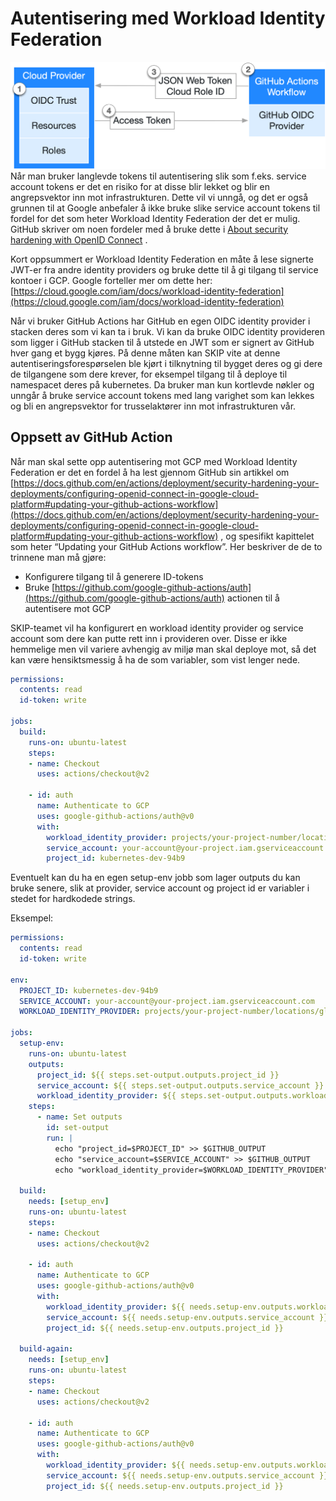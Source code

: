# Autentisering med Workload Identity Federation

![](images/320504828.png)
Når man bruker langlevde tokens til autentisering slik som f.eks. service account tokens er det en risiko for at disse blir lekket og blir en angrepsvektor inn mot infrastrukturen. Dette vil vi unngå, og det er også grunnen til at Google anbefaler å ikke bruke slike service account tokens til fordel for det som heter Workload Identity Federation der det er mulig. GitHub skriver om noen fordeler med å bruke dette i [About security hardening with OpenID Connect](https://docs.github.com/en/actions/deployment/security-hardening-your-deployments/about-security-hardening-with-openid-connect) .

Kort oppsummert er Workload Identity Federation en måte å lese signerte JWT-er fra andre identity providers og bruke dette til å gi tilgang til service kontoer i GCP. Google forteller mer om dette her: [https://cloud.google.com/iam/docs/workload-identity-federation](https://cloud.google.com/iam/docs/workload-identity-federation)

Når vi bruker GitHub Actions har GitHub en egen OIDC identity provider i stacken deres som vi kan ta i bruk. Vi kan da bruke OIDC identity provideren som ligger i GitHub stacken til å utstede en JWT som er signert av GitHub hver gang et bygg kjøres. På denne måten kan SKIP vite at denne autentiseringsforespørselen ble kjørt i tilknytning til bygget deres og gi dere de tilgangene som dere krever, for eksempel tilgang til å deploye til namespacet deres på kubernetes. Da bruker man kun kortlevde nøkler og unngår å bruke service account tokens med lang varighet som kan lekkes og bli en angrepsvektor for trusselaktører inn mot infrastrukturen vår.

## Oppsett av GitHub Action

Når man skal sette opp autentisering mot GCP med Workload Identity Federation er det en fordel å ha lest gjennom GitHub sin artikkel om [https://docs.github.com/en/actions/deployment/security-hardening-your-deployments/configuring-openid-connect-in-google-cloud-platform#updating-your-github-actions-workflow](https://docs.github.com/en/actions/deployment/security-hardening-your-deployments/configuring-openid-connect-in-google-cloud-platform#updating-your-github-actions-workflow) , og spesifikt kapittelet som heter “Updating your GitHub Actions workflow”. Her beskriver de de to trinnene man må gjøre:

- Konfigurere tilgang til å generere ID-tokens
- Bruke [https://github.com/google-github-actions/auth](https://github.com/google-github-actions/auth) actionen til å autentisere mot GCP

SKIP-teamet vil ha konfigurert en workload identity provider og service account som dere kan putte rett inn i provideren over. Disse er ikke hemmelige men vil variere avhengig av miljø man skal deploye mot, så det kan være hensiktsmessig å ha de som variabler, som vist lenger nede.

```yaml
permissions:
  contents: read
  id-token: write

jobs:
  build:
    runs-on: ubuntu-latest
    steps:
    - name: Checkout
      uses: actions/checkout@v2

    - id: auth
      name: Authenticate to GCP
      uses: google-github-actions/auth@v0
      with:
        workload_identity_provider: projects/your-project-number/locations/global/workloadIdentityPools/your-pool/providers/your-provider
        service_account: your-account@your-project.iam.gserviceaccount.com
        project_id: kubernetes-dev-94b9

```

Eventuelt kan du ha en egen setup-env jobb som lager outputs du kan bruke senere, slik at provider, service account og project id er variabler i stedet for hardkodede strings.

Eksempel:

```yaml
permissions:
  contents: read
  id-token: write

env:
  PROJECT_ID: kubernetes-dev-94b9
  SERVICE_ACCOUNT: your-account@your-project.iam.gserviceaccount.com
  WORKLOAD_IDENTITY_PROVIDER: projects/your-project-number/locations/global/workloadIdentityPools/your-pool/providers/your-provider

jobs:
  setup-env:
    runs-on: ubuntu-latest
    outputs:
      project_id: ${{ steps.set-output.outputs.project_id }}
      service_account: ${{ steps.set-output.outputs.service_account }}
      workload_identity_provider: ${{ steps.set-output.outputs.workload_identity_provider }}
    steps:
      - name: Set outputs
        id: set-output
        run: |
          echo "project_id=$PROJECT_ID" >> $GITHUB_OUTPUT
          echo "service_account=$SERVICE_ACCOUNT" >> $GITHUB_OUTPUT
          echo "workload_identity_provider=$WORKLOAD_IDENTITY_PROVIDER" >> $GITHUB_OUTPUT

  build:
    needs: [setup_env]
    runs-on: ubuntu-latest
    steps:
    - name: Checkout
      uses: actions/checkout@v2

    - id: auth
      name: Authenticate to GCP
      uses: google-github-actions/auth@v0
      with:
        workload_identity_provider: ${{ needs.setup-env.outputs.workload_identity_provider }}
        service_account: ${{ needs.setup-env.outputs.service_account }}
        project_id: ${{ needs.setup-env.outputs.project_id }}

  build-again:
    needs: [setup_env]
    runs-on: ubuntu-latest
    steps:
    - name: Checkout
      uses: actions/checkout@v2

    - id: auth
      name: Authenticate to GCP
      uses: google-github-actions/auth@v0
      with:
        workload_identity_provider: ${{ needs.setup-env.outputs.workload_identity_provider }}
        service_account: ${{ needs.setup-env.outputs.service_account }}
        project_id: ${{ needs.setup-env.outputs.project_id }}

```

